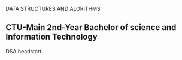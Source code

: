 DATA STRUCTURES AND ALORITHMS



## CTU-Main 2nd-Year Bachelor of science and Information Technology

DSA headstart
